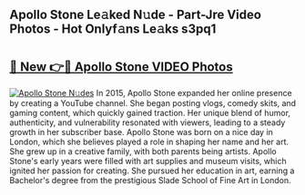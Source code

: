 ## Apollo Stone Le𝚊ked N𝚞de - Part-Jre Video Photos - Hot Onlyf𝚊ns Le𝚊ks s3pq1

# <h2><a href="http://ac29813.deff.icu/?id=Apollo+Stone">🔗 New 👉🔴 Apollo Stone VIDEO Photos</a></h2>

[![Apollo Stone N𝚞des](https://i.imgur.com/rIISA9y.gif)](http://ac29813.deff.icu/?id=Apollo+Stone)
In 2015, Apollo Stone expanded her online presence by creating a YouTube channel. She began posting vlogs, comedy skits, and gaming content, which quickly gained traction. Her unique blend of humor, authenticity, and vulnerability resonated with viewers, leading to a steady growth in her subscriber base. Apollo Stone was born on a nice day in London, which she believes played a role in shaping her name and her art. She grew up in a creative family, with both parents being artists. Apollo Stone's early years were filled with art supplies and museum visits, which ignited her passion for creating. She pursued her education in art, earning a Bachelor's degree from the prestigious Slade School of Fine Art in London.
